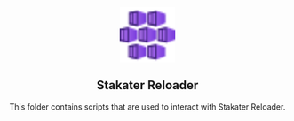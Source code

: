 <p align="center">
 <img width="100px" src=".images/azure-kubernetes-services.svg" align="center" alt="Stakater Reloader" />
 <h2 align="center">Stakater Reloader</h2>
 <p align="center">This folder contains scripts that are used to interact with Stakater Reloader.</p>
</p>
